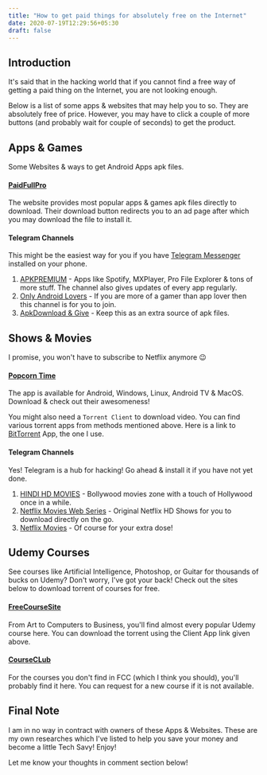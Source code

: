 ```yaml
---
title: "How to get paid things for absolutely free on the Internet"
date: 2020-07-19T12:29:56+05:30
draft: false
---
```


## Introduction

It's said that in the hacking world that if you cannot find a free way of getting a paid thing on the Internet, you are not looking enough.

Below is a list of some apps & websites that may help you to so. They are absolutely free of price. However, you may have to click a couple of more buttons (and probably wait for couple of seconds) to get the product.

## Apps & Games

Some Websites & ways to get Android Apps apk files.

#### [PaidFullPro](https://www.paidfullpro.in/)

The website provides most popular apps & games apk files directly to download. Their download button redirects you to an ad page after which you may download the file to install it.

#### Telegram Channels

This might be the easiest way for you if you have [Telegram Messenger](https://play.google.com/store/apps/details?id=org.telegram.messenger) installed on your phone.<br>

1. [APKPREMIUM](https://t.me/APKPREMIUM) - Apps like Spotify, MXPlayer, Pro File Explorer & tons of more stuff. The channel also gives updates of every app regularly.
2. [Only Android Lovers](https://t.me/OnlyAndroidLovers) - If you are more of a gamer than app lover then this channel is for you to join.
3. [ApkDownload & Give](https://t.me/ApkDownloadz) - Keep this as an extra source of apk files.

## Shows & Movies

I promise, you won't have to subscribe to Netflix anymore :wink:

#### [Popcorn Time](https://popcorntime.sh/)

The app is available for Android, Windows, Linux, Android TV & MacOS. Download & check out their awesomeness!

You might also need a `Torrent Client` to download video. You can find various torrent apps from methods mentioned above. Here is a link to [BitTorrent](files/BitTorrentPro.apk) App, the one I use.

#### Telegram Channels

Yes! Telegram is a hub for hacking! Go ahead & install it if you have not yet done.<br>

1. [HINDI HD MOVIES](https://t.me/HindiHDmovies) - Bollywood movies zone with a touch of Hollywood once in a while.
2. [Netflix Movies Web Series](https://t.me/netflix_movies_series_web) - Original Netflix HD Shows for you to download directly on the go.
3. [Netflix Movies](https://t.me/Netflix_Moviez) - Of course for your extra dose!

## Udemy Courses

See courses like Artificial Intelligence, Photoshop, or Guitar for thousands of bucks on Udemy? Don't worry, I've got your back! Check out the sites below to download torrent of courses for free.

#### [FreeCourseSite](https://freecoursesite.com/)

From Art to Computers to Business, you'll find almost every popular Udemy course here. You can download the torrent using the Client App link given above.

#### [CourseCLub](https://courseclub.me/)

For the courses you don't find in FCC (which I think you should), you'll probably find it here. You can request for a new course if it is not available.

## Final Note

I am in no way in contract with owners of these Apps & Websites. These are my own researches which I've listed to help you save your money and become a little Tech Savy! Enjoy!

Let me know your thoughts in comment section below!
